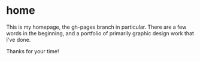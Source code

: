 home
====
This is my homepage, the gh-pages branch in particular.  There are a few words in the beginning, and a portfolio of primarily graphic design work that I've done.

Thanks for your time!